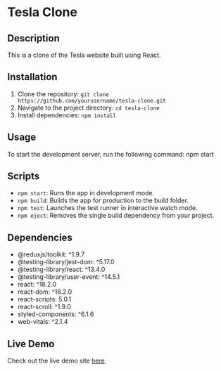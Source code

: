 # Tesla Clone

## Description
This is a clone of the Tesla website built using React.

## Installation
1. Clone the repository: `git clone https://github.com/yourusername/tesla-clone.git`
2. Navigate to the project directory: `cd tesla-clone`
3. Install dependencies: `npm install`

## Usage
To start the development server, run the following command:
npm start

## Scripts
- `npm start`: Runs the app in development mode.
- `npm build`: Builds the app for production to the build folder.
- `npm test`: Launches the test runner in interactive watch mode.
- `npm eject`: Removes the single build dependency from your project.

## Dependencies
- @reduxjs/toolkit: ^1.9.7
- @testing-library/jest-dom: ^5.17.0
- @testing-library/react: ^13.4.0
- @testing-library/user-event: ^14.5.1
- react: ^18.2.0
- react-dom: ^18.2.0
- react-scripts: 5.0.1
- react-scroll: ^1.9.0
- styled-components: ^6.1.6
- web-vitals: ^2.1.4

## Live Demo
Check out the live demo site [here](https://tesla-clone-pied-nine.vercel.app/).
